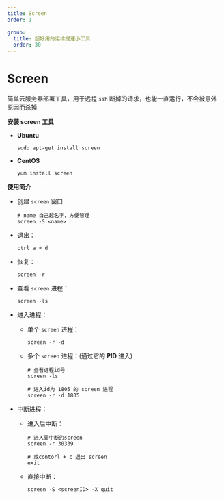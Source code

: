 ```yaml
---
title: Screen
order: 1

group:
  title: 超好用的运维提速小工具
  order: 30
---
```


# Screen

<Alert type="info">简单云服务器部署工具，用于远程 `ssh` 断掉的请求，也能一直运行，不会被意外原因而杀掉</Alert>

**安装 screen 工具**

- **Ubuntu**

  ```shell
  sudo apt-get install screen
  ```

- **CentOS**

  ```shell
  yum install screen
  ```

**使用简介**

- 创建 `screen` 窗口

  ```shell
  # name 自己起名字，方便管理
  screen -S <name>
  ```

- 退出：

  ```shell
  ctrl a + d
  ```

- 恢复：

  ```shell
  screen -r
  ```

- 查看 `screen` 进程：

  ```shell
  screen -ls
  ```

- 进入进程：

  - 单个 `screen` 进程：

    ```shell
    screen -r -d
    ```

  - 多个 `screen` 进程：(通过它的 **PID** 进入)

    ```shell
    # 查看进程id号
    screen -ls

    # 进入id为 1805 的 screen 进程
    screen -r -d 1805
    ```

- 中断进程：

  - 进入后中断：

    ```shell
    # 进入要中断的screen
    screen -r 30339

    # 或contorl + c 退出 screen
    exit
    ```

  - 直接中断：

    ```shell
    screen -S <screenID> -X quit
    ```
